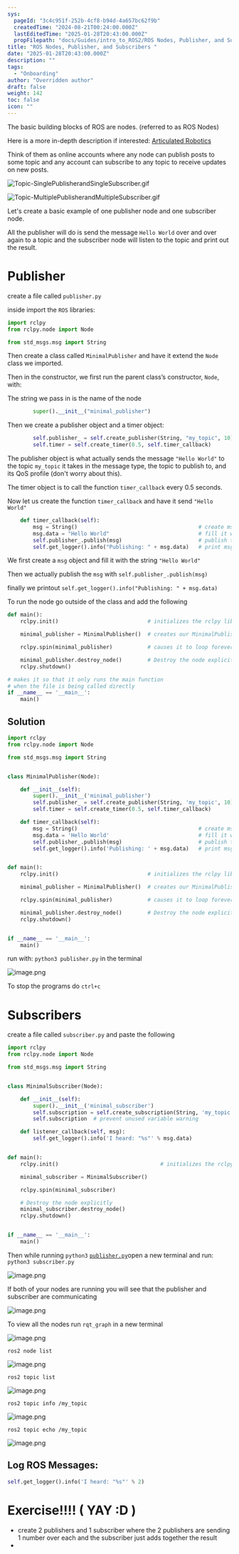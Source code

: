 ```yaml
---
sys:
  pageId: "3c4c951f-252b-4cf8-b94d-4a657bc62f9b"
  createdTime: "2024-08-21T00:24:00.000Z"
  lastEditedTime: "2025-01-28T20:43:00.000Z"
  propFilepath: "docs/Guides/intro_to_ROS2/ROS Nodes, Publisher, and Subscribers .md"
title: "ROS Nodes, Publisher, and Subscribers "
date: "2025-01-28T20:43:00.000Z"
description: ""
tags:
  - "Onboarding"
author: "Overridden author"
draft: false
weight: 142
toc: false
icon: ""
---
```


The basic building blocks of ROS are nodes. (referred to as ROS Nodes)

Here is a more in-depth description if interested: [Articulated Robotics](https://articulatedrobotics.xyz/tutorials/ready-for-ros/ros-overview#2-nodes)

Think of them as online accounts where any node can publish posts to some topic and any account can subscribe to any topic to receive updates on new posts.

![Topic-SinglePublisherandSingleSubscriber.gif](https://docs.ros.org/en/humble/_images/Topic-SinglePublisherandSingleSubscriber.gif)

![Topic-MultiplePublisherandMultipleSubscriber.gif](https://docs.ros.org/en/humble/_images/Topic-MultiplePublisherandMultipleSubscriber.gif)

Let's create a basic example of one publisher node and one subscriber node.

All the publisher will do is send the message `Hello World` over and over again to a topic and the subscriber node will listen to the topic and print out the result.

# Publisher

create a file called `publisher.py` 

inside import the `ROS` libraries:

```python
import rclpy
from rclpy.node import Node

from std_msgs.msg import String
```

Then create a class called `MinimalPublisher` and have it extend the `Node` class we imported.

Then in the constructor, we first run the parent class’s constructor, `Node`, with:

The string we pass in is the name of the node

```python
        super().__init__("minimal_publisher")
```

Then we create a publisher object and a timer object:

```python
        self.publisher_ = self.create_publisher(String, "my_topic", 10)
        self.timer = self.create_timer(0.5, self.timer_callback)
```

The publisher object is what actually sends the message `"Hello World"` to the topic `my_topic` it takes in the message type, the topic to publish to, and its QoS profile (don't worry about this).

The timer object is to call the function `timer_callback` every 0.5 seconds.

Now let us create the function `timer_callback` and have it send `"Hello World"`

```python
    def timer_callback(self):
        msg = String()                                      # create msg object
        msg.data = "Hello World"                            # fill it with data
        self.publisher_.publish(msg)                        # publish the message
        self.get_logger().info("Publishing: " + msg.data)   # print msg
```

We first create a `msg` object and fill it with the string `"Hello World"`

Then we actually publish the `msg` with `self.publisher_.publish(msg)`

finally we printout `self.get_logger().info("Publishing: " + msg.data)`

To run the node go outside of the class and add the following

```python
def main():
    rclpy.init()                            # initializes the rclpy library

    minimal_publisher = MinimalPublisher()  # creates our MinimalPublisher object

    rclpy.spin(minimal_publisher)           # causes it to loop forever

    minimal_publisher.destroy_node()        # Destroy the node explicitly
    rclpy.shutdown()

# makes it so that it only runs the main function
# when the file is being called directly
if __name__ == '__main__': 
    main()
```

## Solution

```python
import rclpy
from rclpy.node import Node

from std_msgs.msg import String


class MinimalPublisher(Node):

    def __init__(self):
        super().__init__('minimal_publisher')
        self.publisher_ = self.create_publisher(String, 'my_topic', 10)
        self.timer = self.create_timer(0.5, self.timer_callback)

    def timer_callback(self):
        msg = String()                                      # create msg object
        msg.data = 'Hello World'                            # fill it with data
        self.publisher_.publish(msg)                        # publish the message
        self.get_logger().info('Publishing: ' + msg.data)   # print msg


def main():
    rclpy.init()                            # initializes the rclpy library

    minimal_publisher = MinimalPublisher()  # creates our MinimalPublisher object

    rclpy.spin(minimal_publisher)           # causes it to loop forever

    minimal_publisher.destroy_node()        # Destroy the node explicitly
    rclpy.shutdown()


if __name__ == '__main__':
    main()
```

run with: `python3 publisher.py` in the terminal

![image.png](https://prod-files-secure.s3.us-west-2.amazonaws.com/d518164a-d88e-44d1-a4ee-3adb3bd8bce0/9214accb-ad5b-44f1-a31c-b3167c59138b/image.png?X-Amz-Algorithm=AWS4-HMAC-SHA256&X-Amz-Content-Sha256=UNSIGNED-PAYLOAD&X-Amz-Credential=ASIAZI2LB466SWOKTATK%2F20250217%2Fus-west-2%2Fs3%2Faws4_request&X-Amz-Date=20250217T070841Z&X-Amz-Expires=3600&X-Amz-Security-Token=IQoJb3JpZ2luX2VjEEcaCXVzLXdlc3QtMiJIMEYCIQCcNTJFrPieVpiJixBV%2FHI0UaD5%2FI0hSpACfaOBNTZ4dAIhAPUnJ4XYwcFeoAHgeA1rVG%2BJdcs7%2BOrZhY8clbipWyK0Kv8DCG8QABoMNjM3NDIzMTgzODA1Igy8WVWMs4BwP4jEe00q3AOVrRoYw5MZyIcWa%2Bmxb9Lozq8fwoi8Kb8Cs1tNzAfttM918g2t7V1s5bHageQgSxg84pDwge2lg%2FonjdlDWS8wZl2DiUGnjqRrj6MfeSTZxZBlOqyIspUrJoinpeqT2JHvGcz0wA%2FBKNHMuS364iFY%2FcaKaL7MSG2GlG7NVI97i5BbFAifRJ4XFpQARfVv%2Bw2ks%2FST9CzMzbVZt732zzJsebg31AwdR2reufOK8tRTVmltPESdEr0qtCKKSSRI%2FKrJRD0tuc8lCI0HxgBnGwTkheZ9hdoPauMbci%2F5S13ghygjvYKbYI8yhCXLcCUYqjPMOM%2F0FuJTSS5VZ%2FzqW6I9BOD0vLcQhIqexOsiSR221rL3Jro%2FKKqtBHwGsv2clWMkPMN8p0PzurgcGqzQTQCDoACTIwHbUWbJyd11bkCp3qIorY7ymITyyeC5tg8hWsn9YnuxUQbymCrd5tyHTIumg2sEJ%2FEfWaAJ%2BYZXNUbivrs0fpORprM7HErMepfl16QFFijUQlLOOAq971ZYLLok%2F6zh%2B3G45QD4p0UgQAnY2csb6kptui290ZvbF2%2FcKOWR3AkAZMJsobzxDtP3xC6%2BgLOD%2BhoOAEKyDT%2BL%2FC%2BkYt8hBp2Pw6Gv1otN3jCpr8u9BjqkATvwyTC647JvtAIGbYhd3GkfDP1uflb%2Bh5j4PhNoc%2FFO3rad%2Bz%2Fji5c8iDIlCfJk%2Bff0s92au6GPbpA1KGlXqr7azIbvvzFUHwqE%2BFTfAPE5VoO%2B7zlbUzFG4SWCu9MpwttShXnlr900BJkCBEGfKviNcEkGw4aJAeUpy8bt9XTo2EwINDcM1H8hH11DNSEuiVOh9dOSFFcXIRVngNzDyDL8wo96&X-Amz-Signature=573ddfc56a30ce2b81312521e7781ffed2f98e3feb553c9cddd199ed459d29d7&X-Amz-SignedHeaders=host&x-id=GetObject)

To stop the programs do `ctrl+c`

# Subscribers

create a file called `subscriber.py` and paste the following

```python
import rclpy
from rclpy.node import Node

from std_msgs.msg import String


class MinimalSubscriber(Node):

    def __init__(self):
        super().__init__('minimal_subscriber')
        self.subscription = self.create_subscription(String, 'my_topic', self.listener_callback, 10)
        self.subscription  # prevent unused variable warning

    def listener_callback(self, msg):
        self.get_logger().info('I heard: "%s"' % msg.data)


def main():
    rclpy.init()                                # initializes the rclpy library

    minimal_subscriber = MinimalSubscriber()

    rclpy.spin(minimal_subscriber)

    # Destroy the node explicitly
    minimal_subscriber.destroy_node()
    rclpy.shutdown()


if __name__ == '__main__':
    main()
```

Then while running `python3` [`publisher.py`](http://publisher.py/)open a new terminal and run: `python3 subscriber.py` 

![image.png](https://prod-files-secure.s3.us-west-2.amazonaws.com/d518164a-d88e-44d1-a4ee-3adb3bd8bce0/611fccf2-c738-4dbd-94e9-98f209092866/image.png?X-Amz-Algorithm=AWS4-HMAC-SHA256&X-Amz-Content-Sha256=UNSIGNED-PAYLOAD&X-Amz-Credential=ASIAZI2LB466SWOKTATK%2F20250217%2Fus-west-2%2Fs3%2Faws4_request&X-Amz-Date=20250217T070841Z&X-Amz-Expires=3600&X-Amz-Security-Token=IQoJb3JpZ2luX2VjEEcaCXVzLXdlc3QtMiJIMEYCIQCcNTJFrPieVpiJixBV%2FHI0UaD5%2FI0hSpACfaOBNTZ4dAIhAPUnJ4XYwcFeoAHgeA1rVG%2BJdcs7%2BOrZhY8clbipWyK0Kv8DCG8QABoMNjM3NDIzMTgzODA1Igy8WVWMs4BwP4jEe00q3AOVrRoYw5MZyIcWa%2Bmxb9Lozq8fwoi8Kb8Cs1tNzAfttM918g2t7V1s5bHageQgSxg84pDwge2lg%2FonjdlDWS8wZl2DiUGnjqRrj6MfeSTZxZBlOqyIspUrJoinpeqT2JHvGcz0wA%2FBKNHMuS364iFY%2FcaKaL7MSG2GlG7NVI97i5BbFAifRJ4XFpQARfVv%2Bw2ks%2FST9CzMzbVZt732zzJsebg31AwdR2reufOK8tRTVmltPESdEr0qtCKKSSRI%2FKrJRD0tuc8lCI0HxgBnGwTkheZ9hdoPauMbci%2F5S13ghygjvYKbYI8yhCXLcCUYqjPMOM%2F0FuJTSS5VZ%2FzqW6I9BOD0vLcQhIqexOsiSR221rL3Jro%2FKKqtBHwGsv2clWMkPMN8p0PzurgcGqzQTQCDoACTIwHbUWbJyd11bkCp3qIorY7ymITyyeC5tg8hWsn9YnuxUQbymCrd5tyHTIumg2sEJ%2FEfWaAJ%2BYZXNUbivrs0fpORprM7HErMepfl16QFFijUQlLOOAq971ZYLLok%2F6zh%2B3G45QD4p0UgQAnY2csb6kptui290ZvbF2%2FcKOWR3AkAZMJsobzxDtP3xC6%2BgLOD%2BhoOAEKyDT%2BL%2FC%2BkYt8hBp2Pw6Gv1otN3jCpr8u9BjqkATvwyTC647JvtAIGbYhd3GkfDP1uflb%2Bh5j4PhNoc%2FFO3rad%2Bz%2Fji5c8iDIlCfJk%2Bff0s92au6GPbpA1KGlXqr7azIbvvzFUHwqE%2BFTfAPE5VoO%2B7zlbUzFG4SWCu9MpwttShXnlr900BJkCBEGfKviNcEkGw4aJAeUpy8bt9XTo2EwINDcM1H8hH11DNSEuiVOh9dOSFFcXIRVngNzDyDL8wo96&X-Amz-Signature=8ff7bc8e07f5563cdb10c8838c8f38aa511742c163270b3118ac1cda51e64bc4&X-Amz-SignedHeaders=host&x-id=GetObject)

If both of your nodes are running you will see that the publisher and subscriber are communicating

![image.png](https://prod-files-secure.s3.us-west-2.amazonaws.com/d518164a-d88e-44d1-a4ee-3adb3bd8bce0/eea428b5-1cf0-43bb-a30b-81cbaf6c5c78/image.png?X-Amz-Algorithm=AWS4-HMAC-SHA256&X-Amz-Content-Sha256=UNSIGNED-PAYLOAD&X-Amz-Credential=ASIAZI2LB466SWOKTATK%2F20250217%2Fus-west-2%2Fs3%2Faws4_request&X-Amz-Date=20250217T070841Z&X-Amz-Expires=3600&X-Amz-Security-Token=IQoJb3JpZ2luX2VjEEcaCXVzLXdlc3QtMiJIMEYCIQCcNTJFrPieVpiJixBV%2FHI0UaD5%2FI0hSpACfaOBNTZ4dAIhAPUnJ4XYwcFeoAHgeA1rVG%2BJdcs7%2BOrZhY8clbipWyK0Kv8DCG8QABoMNjM3NDIzMTgzODA1Igy8WVWMs4BwP4jEe00q3AOVrRoYw5MZyIcWa%2Bmxb9Lozq8fwoi8Kb8Cs1tNzAfttM918g2t7V1s5bHageQgSxg84pDwge2lg%2FonjdlDWS8wZl2DiUGnjqRrj6MfeSTZxZBlOqyIspUrJoinpeqT2JHvGcz0wA%2FBKNHMuS364iFY%2FcaKaL7MSG2GlG7NVI97i5BbFAifRJ4XFpQARfVv%2Bw2ks%2FST9CzMzbVZt732zzJsebg31AwdR2reufOK8tRTVmltPESdEr0qtCKKSSRI%2FKrJRD0tuc8lCI0HxgBnGwTkheZ9hdoPauMbci%2F5S13ghygjvYKbYI8yhCXLcCUYqjPMOM%2F0FuJTSS5VZ%2FzqW6I9BOD0vLcQhIqexOsiSR221rL3Jro%2FKKqtBHwGsv2clWMkPMN8p0PzurgcGqzQTQCDoACTIwHbUWbJyd11bkCp3qIorY7ymITyyeC5tg8hWsn9YnuxUQbymCrd5tyHTIumg2sEJ%2FEfWaAJ%2BYZXNUbivrs0fpORprM7HErMepfl16QFFijUQlLOOAq971ZYLLok%2F6zh%2B3G45QD4p0UgQAnY2csb6kptui290ZvbF2%2FcKOWR3AkAZMJsobzxDtP3xC6%2BgLOD%2BhoOAEKyDT%2BL%2FC%2BkYt8hBp2Pw6Gv1otN3jCpr8u9BjqkATvwyTC647JvtAIGbYhd3GkfDP1uflb%2Bh5j4PhNoc%2FFO3rad%2Bz%2Fji5c8iDIlCfJk%2Bff0s92au6GPbpA1KGlXqr7azIbvvzFUHwqE%2BFTfAPE5VoO%2B7zlbUzFG4SWCu9MpwttShXnlr900BJkCBEGfKviNcEkGw4aJAeUpy8bt9XTo2EwINDcM1H8hH11DNSEuiVOh9dOSFFcXIRVngNzDyDL8wo96&X-Amz-Signature=15df7dc9981775f25f5b1ffbbcd441379ff54983f372a4240ccad61df154317b&X-Amz-SignedHeaders=host&x-id=GetObject)

To view all the nodes run `rqt_graph` in a new terminal

![image.png](https://prod-files-secure.s3.us-west-2.amazonaws.com/d518164a-d88e-44d1-a4ee-3adb3bd8bce0/1d98e964-4318-4d62-b5c4-8c8f78368598/image.png?X-Amz-Algorithm=AWS4-HMAC-SHA256&X-Amz-Content-Sha256=UNSIGNED-PAYLOAD&X-Amz-Credential=ASIAZI2LB466SWOKTATK%2F20250217%2Fus-west-2%2Fs3%2Faws4_request&X-Amz-Date=20250217T070841Z&X-Amz-Expires=3600&X-Amz-Security-Token=IQoJb3JpZ2luX2VjEEcaCXVzLXdlc3QtMiJIMEYCIQCcNTJFrPieVpiJixBV%2FHI0UaD5%2FI0hSpACfaOBNTZ4dAIhAPUnJ4XYwcFeoAHgeA1rVG%2BJdcs7%2BOrZhY8clbipWyK0Kv8DCG8QABoMNjM3NDIzMTgzODA1Igy8WVWMs4BwP4jEe00q3AOVrRoYw5MZyIcWa%2Bmxb9Lozq8fwoi8Kb8Cs1tNzAfttM918g2t7V1s5bHageQgSxg84pDwge2lg%2FonjdlDWS8wZl2DiUGnjqRrj6MfeSTZxZBlOqyIspUrJoinpeqT2JHvGcz0wA%2FBKNHMuS364iFY%2FcaKaL7MSG2GlG7NVI97i5BbFAifRJ4XFpQARfVv%2Bw2ks%2FST9CzMzbVZt732zzJsebg31AwdR2reufOK8tRTVmltPESdEr0qtCKKSSRI%2FKrJRD0tuc8lCI0HxgBnGwTkheZ9hdoPauMbci%2F5S13ghygjvYKbYI8yhCXLcCUYqjPMOM%2F0FuJTSS5VZ%2FzqW6I9BOD0vLcQhIqexOsiSR221rL3Jro%2FKKqtBHwGsv2clWMkPMN8p0PzurgcGqzQTQCDoACTIwHbUWbJyd11bkCp3qIorY7ymITyyeC5tg8hWsn9YnuxUQbymCrd5tyHTIumg2sEJ%2FEfWaAJ%2BYZXNUbivrs0fpORprM7HErMepfl16QFFijUQlLOOAq971ZYLLok%2F6zh%2B3G45QD4p0UgQAnY2csb6kptui290ZvbF2%2FcKOWR3AkAZMJsobzxDtP3xC6%2BgLOD%2BhoOAEKyDT%2BL%2FC%2BkYt8hBp2Pw6Gv1otN3jCpr8u9BjqkATvwyTC647JvtAIGbYhd3GkfDP1uflb%2Bh5j4PhNoc%2FFO3rad%2Bz%2Fji5c8iDIlCfJk%2Bff0s92au6GPbpA1KGlXqr7azIbvvzFUHwqE%2BFTfAPE5VoO%2B7zlbUzFG4SWCu9MpwttShXnlr900BJkCBEGfKviNcEkGw4aJAeUpy8bt9XTo2EwINDcM1H8hH11DNSEuiVOh9dOSFFcXIRVngNzDyDL8wo96&X-Amz-Signature=50c9c2ab6ef61ee71d14504708ae1042b93f4e15c0b45dbef3e23a606d5e3b07&X-Amz-SignedHeaders=host&x-id=GetObject)

`ros2 node list`

![image.png](https://prod-files-secure.s3.us-west-2.amazonaws.com/d518164a-d88e-44d1-a4ee-3adb3bd8bce0/680ac8cf-e6d9-4164-9ece-5b9a6fccffee/image.png?X-Amz-Algorithm=AWS4-HMAC-SHA256&X-Amz-Content-Sha256=UNSIGNED-PAYLOAD&X-Amz-Credential=ASIAZI2LB466SWOKTATK%2F20250217%2Fus-west-2%2Fs3%2Faws4_request&X-Amz-Date=20250217T070841Z&X-Amz-Expires=3600&X-Amz-Security-Token=IQoJb3JpZ2luX2VjEEcaCXVzLXdlc3QtMiJIMEYCIQCcNTJFrPieVpiJixBV%2FHI0UaD5%2FI0hSpACfaOBNTZ4dAIhAPUnJ4XYwcFeoAHgeA1rVG%2BJdcs7%2BOrZhY8clbipWyK0Kv8DCG8QABoMNjM3NDIzMTgzODA1Igy8WVWMs4BwP4jEe00q3AOVrRoYw5MZyIcWa%2Bmxb9Lozq8fwoi8Kb8Cs1tNzAfttM918g2t7V1s5bHageQgSxg84pDwge2lg%2FonjdlDWS8wZl2DiUGnjqRrj6MfeSTZxZBlOqyIspUrJoinpeqT2JHvGcz0wA%2FBKNHMuS364iFY%2FcaKaL7MSG2GlG7NVI97i5BbFAifRJ4XFpQARfVv%2Bw2ks%2FST9CzMzbVZt732zzJsebg31AwdR2reufOK8tRTVmltPESdEr0qtCKKSSRI%2FKrJRD0tuc8lCI0HxgBnGwTkheZ9hdoPauMbci%2F5S13ghygjvYKbYI8yhCXLcCUYqjPMOM%2F0FuJTSS5VZ%2FzqW6I9BOD0vLcQhIqexOsiSR221rL3Jro%2FKKqtBHwGsv2clWMkPMN8p0PzurgcGqzQTQCDoACTIwHbUWbJyd11bkCp3qIorY7ymITyyeC5tg8hWsn9YnuxUQbymCrd5tyHTIumg2sEJ%2FEfWaAJ%2BYZXNUbivrs0fpORprM7HErMepfl16QFFijUQlLOOAq971ZYLLok%2F6zh%2B3G45QD4p0UgQAnY2csb6kptui290ZvbF2%2FcKOWR3AkAZMJsobzxDtP3xC6%2BgLOD%2BhoOAEKyDT%2BL%2FC%2BkYt8hBp2Pw6Gv1otN3jCpr8u9BjqkATvwyTC647JvtAIGbYhd3GkfDP1uflb%2Bh5j4PhNoc%2FFO3rad%2Bz%2Fji5c8iDIlCfJk%2Bff0s92au6GPbpA1KGlXqr7azIbvvzFUHwqE%2BFTfAPE5VoO%2B7zlbUzFG4SWCu9MpwttShXnlr900BJkCBEGfKviNcEkGw4aJAeUpy8bt9XTo2EwINDcM1H8hH11DNSEuiVOh9dOSFFcXIRVngNzDyDL8wo96&X-Amz-Signature=054739aabf82ce38e11fa7f7de18fabc33c30ca49b57988c6547182fadec2939&X-Amz-SignedHeaders=host&x-id=GetObject)

`ros2 topic list`

![image.png](https://prod-files-secure.s3.us-west-2.amazonaws.com/d518164a-d88e-44d1-a4ee-3adb3bd8bce0/eee2ebe1-27ef-4a4a-96fb-2ca54126fb29/image.png?X-Amz-Algorithm=AWS4-HMAC-SHA256&X-Amz-Content-Sha256=UNSIGNED-PAYLOAD&X-Amz-Credential=ASIAZI2LB466SWOKTATK%2F20250217%2Fus-west-2%2Fs3%2Faws4_request&X-Amz-Date=20250217T070841Z&X-Amz-Expires=3600&X-Amz-Security-Token=IQoJb3JpZ2luX2VjEEcaCXVzLXdlc3QtMiJIMEYCIQCcNTJFrPieVpiJixBV%2FHI0UaD5%2FI0hSpACfaOBNTZ4dAIhAPUnJ4XYwcFeoAHgeA1rVG%2BJdcs7%2BOrZhY8clbipWyK0Kv8DCG8QABoMNjM3NDIzMTgzODA1Igy8WVWMs4BwP4jEe00q3AOVrRoYw5MZyIcWa%2Bmxb9Lozq8fwoi8Kb8Cs1tNzAfttM918g2t7V1s5bHageQgSxg84pDwge2lg%2FonjdlDWS8wZl2DiUGnjqRrj6MfeSTZxZBlOqyIspUrJoinpeqT2JHvGcz0wA%2FBKNHMuS364iFY%2FcaKaL7MSG2GlG7NVI97i5BbFAifRJ4XFpQARfVv%2Bw2ks%2FST9CzMzbVZt732zzJsebg31AwdR2reufOK8tRTVmltPESdEr0qtCKKSSRI%2FKrJRD0tuc8lCI0HxgBnGwTkheZ9hdoPauMbci%2F5S13ghygjvYKbYI8yhCXLcCUYqjPMOM%2F0FuJTSS5VZ%2FzqW6I9BOD0vLcQhIqexOsiSR221rL3Jro%2FKKqtBHwGsv2clWMkPMN8p0PzurgcGqzQTQCDoACTIwHbUWbJyd11bkCp3qIorY7ymITyyeC5tg8hWsn9YnuxUQbymCrd5tyHTIumg2sEJ%2FEfWaAJ%2BYZXNUbivrs0fpORprM7HErMepfl16QFFijUQlLOOAq971ZYLLok%2F6zh%2B3G45QD4p0UgQAnY2csb6kptui290ZvbF2%2FcKOWR3AkAZMJsobzxDtP3xC6%2BgLOD%2BhoOAEKyDT%2BL%2FC%2BkYt8hBp2Pw6Gv1otN3jCpr8u9BjqkATvwyTC647JvtAIGbYhd3GkfDP1uflb%2Bh5j4PhNoc%2FFO3rad%2Bz%2Fji5c8iDIlCfJk%2Bff0s92au6GPbpA1KGlXqr7azIbvvzFUHwqE%2BFTfAPE5VoO%2B7zlbUzFG4SWCu9MpwttShXnlr900BJkCBEGfKviNcEkGw4aJAeUpy8bt9XTo2EwINDcM1H8hH11DNSEuiVOh9dOSFFcXIRVngNzDyDL8wo96&X-Amz-Signature=be0e65c4de8300ca6b9c8bccb61d4afc08f70a416f3b7bd8eec40815d6b91851&X-Amz-SignedHeaders=host&x-id=GetObject)

`ros2 topic info /my_topic`

![image.png](https://prod-files-secure.s3.us-west-2.amazonaws.com/d518164a-d88e-44d1-a4ee-3adb3bd8bce0/6288ef12-cb9e-406f-b9eb-65feed3a9011/image.png?X-Amz-Algorithm=AWS4-HMAC-SHA256&X-Amz-Content-Sha256=UNSIGNED-PAYLOAD&X-Amz-Credential=ASIAZI2LB466SWOKTATK%2F20250217%2Fus-west-2%2Fs3%2Faws4_request&X-Amz-Date=20250217T070841Z&X-Amz-Expires=3600&X-Amz-Security-Token=IQoJb3JpZ2luX2VjEEcaCXVzLXdlc3QtMiJIMEYCIQCcNTJFrPieVpiJixBV%2FHI0UaD5%2FI0hSpACfaOBNTZ4dAIhAPUnJ4XYwcFeoAHgeA1rVG%2BJdcs7%2BOrZhY8clbipWyK0Kv8DCG8QABoMNjM3NDIzMTgzODA1Igy8WVWMs4BwP4jEe00q3AOVrRoYw5MZyIcWa%2Bmxb9Lozq8fwoi8Kb8Cs1tNzAfttM918g2t7V1s5bHageQgSxg84pDwge2lg%2FonjdlDWS8wZl2DiUGnjqRrj6MfeSTZxZBlOqyIspUrJoinpeqT2JHvGcz0wA%2FBKNHMuS364iFY%2FcaKaL7MSG2GlG7NVI97i5BbFAifRJ4XFpQARfVv%2Bw2ks%2FST9CzMzbVZt732zzJsebg31AwdR2reufOK8tRTVmltPESdEr0qtCKKSSRI%2FKrJRD0tuc8lCI0HxgBnGwTkheZ9hdoPauMbci%2F5S13ghygjvYKbYI8yhCXLcCUYqjPMOM%2F0FuJTSS5VZ%2FzqW6I9BOD0vLcQhIqexOsiSR221rL3Jro%2FKKqtBHwGsv2clWMkPMN8p0PzurgcGqzQTQCDoACTIwHbUWbJyd11bkCp3qIorY7ymITyyeC5tg8hWsn9YnuxUQbymCrd5tyHTIumg2sEJ%2FEfWaAJ%2BYZXNUbivrs0fpORprM7HErMepfl16QFFijUQlLOOAq971ZYLLok%2F6zh%2B3G45QD4p0UgQAnY2csb6kptui290ZvbF2%2FcKOWR3AkAZMJsobzxDtP3xC6%2BgLOD%2BhoOAEKyDT%2BL%2FC%2BkYt8hBp2Pw6Gv1otN3jCpr8u9BjqkATvwyTC647JvtAIGbYhd3GkfDP1uflb%2Bh5j4PhNoc%2FFO3rad%2Bz%2Fji5c8iDIlCfJk%2Bff0s92au6GPbpA1KGlXqr7azIbvvzFUHwqE%2BFTfAPE5VoO%2B7zlbUzFG4SWCu9MpwttShXnlr900BJkCBEGfKviNcEkGw4aJAeUpy8bt9XTo2EwINDcM1H8hH11DNSEuiVOh9dOSFFcXIRVngNzDyDL8wo96&X-Amz-Signature=4ad1c1b37f4383bb568e43745291ba730b5d9c1eadf26233af4e99099cca28a8&X-Amz-SignedHeaders=host&x-id=GetObject)

`ros2 topic echo /my_topic`

![image.png](https://prod-files-secure.s3.us-west-2.amazonaws.com/d518164a-d88e-44d1-a4ee-3adb3bd8bce0/0a6fcb4d-422d-4a6c-a803-749ef4adf2c6/image.png?X-Amz-Algorithm=AWS4-HMAC-SHA256&X-Amz-Content-Sha256=UNSIGNED-PAYLOAD&X-Amz-Credential=ASIAZI2LB466SWOKTATK%2F20250217%2Fus-west-2%2Fs3%2Faws4_request&X-Amz-Date=20250217T070841Z&X-Amz-Expires=3600&X-Amz-Security-Token=IQoJb3JpZ2luX2VjEEcaCXVzLXdlc3QtMiJIMEYCIQCcNTJFrPieVpiJixBV%2FHI0UaD5%2FI0hSpACfaOBNTZ4dAIhAPUnJ4XYwcFeoAHgeA1rVG%2BJdcs7%2BOrZhY8clbipWyK0Kv8DCG8QABoMNjM3NDIzMTgzODA1Igy8WVWMs4BwP4jEe00q3AOVrRoYw5MZyIcWa%2Bmxb9Lozq8fwoi8Kb8Cs1tNzAfttM918g2t7V1s5bHageQgSxg84pDwge2lg%2FonjdlDWS8wZl2DiUGnjqRrj6MfeSTZxZBlOqyIspUrJoinpeqT2JHvGcz0wA%2FBKNHMuS364iFY%2FcaKaL7MSG2GlG7NVI97i5BbFAifRJ4XFpQARfVv%2Bw2ks%2FST9CzMzbVZt732zzJsebg31AwdR2reufOK8tRTVmltPESdEr0qtCKKSSRI%2FKrJRD0tuc8lCI0HxgBnGwTkheZ9hdoPauMbci%2F5S13ghygjvYKbYI8yhCXLcCUYqjPMOM%2F0FuJTSS5VZ%2FzqW6I9BOD0vLcQhIqexOsiSR221rL3Jro%2FKKqtBHwGsv2clWMkPMN8p0PzurgcGqzQTQCDoACTIwHbUWbJyd11bkCp3qIorY7ymITyyeC5tg8hWsn9YnuxUQbymCrd5tyHTIumg2sEJ%2FEfWaAJ%2BYZXNUbivrs0fpORprM7HErMepfl16QFFijUQlLOOAq971ZYLLok%2F6zh%2B3G45QD4p0UgQAnY2csb6kptui290ZvbF2%2FcKOWR3AkAZMJsobzxDtP3xC6%2BgLOD%2BhoOAEKyDT%2BL%2FC%2BkYt8hBp2Pw6Gv1otN3jCpr8u9BjqkATvwyTC647JvtAIGbYhd3GkfDP1uflb%2Bh5j4PhNoc%2FFO3rad%2Bz%2Fji5c8iDIlCfJk%2Bff0s92au6GPbpA1KGlXqr7azIbvvzFUHwqE%2BFTfAPE5VoO%2B7zlbUzFG4SWCu9MpwttShXnlr900BJkCBEGfKviNcEkGw4aJAeUpy8bt9XTo2EwINDcM1H8hH11DNSEuiVOh9dOSFFcXIRVngNzDyDL8wo96&X-Amz-Signature=1811a8711f8d288237fe91f1635053f59c8898200eaa20f5d853fc749cad36ba&X-Amz-SignedHeaders=host&x-id=GetObject)

## Log ROS Messages:

```python
self.get_logger().info('I heard: "%s"' % 2)
```

# Exercise!!!! ( YAY :D )

- create 2 publishers and 1 subscriber where the 2 publishers are sending 1 number over each and the subscriber just adds together the result
- 
